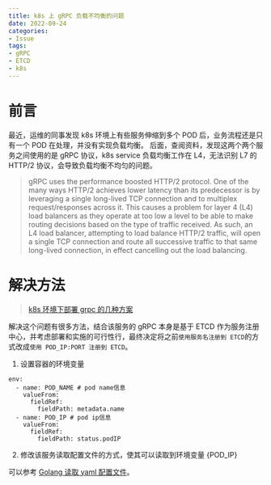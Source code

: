 ```yaml
---
title: k8s 上 gRPC 负载不均衡的问题
date: 2022-09-24
categories:
- Issue 
tags:
- gRPC
- ETCD
- k8s
---
```


# 前言

最近，运维的同事发现 k8s 环境上有些服务伸缩到多个 POD 后，业务流程还是只有一个 POD 在处理，并没有实现负载均衡。
后面，查阅资料，发现这两个两个服务之间使用的是 gRPC 协议，k8s service 负载均衡工作在 L4，无法识别 L7 的 HTTP/2 协议，会导致负载均衡不均匀的问题。

> gRPC uses the performance boosted HTTP/2 protocol. One of the many ways HTTP/2 achieves lower latency than its predecessor is by leveraging a single long-lived TCP connection and to multiplex request/responses across it. This causes a problem for layer 4 (L4) load balancers as they operate at too low a level to be able to make routing decisions based on the type of traffic received. As such, an L4 load balancer, attempting to load balance HTTP/2 traffic, will open a single TCP connection and route all successive traffic to that same long-lived connection, in effect cancelling out the load balancing.

# 解决方法

> [k8s 环境下部署 grpc 的几种方案](https://www.cyub.vip/2021/11/09/k8s%E7%8E%AF%E5%A2%83%E4%B8%8B%E9%83%A8%E7%BD%B2grpc%E7%9A%84%E5%87%A0%E7%A7%8D%E6%96%B9%E6%A1%88/ "k8s 环境下部署 grpc 的几种方案")

解决这个问题有很多方法，结合该服务的 gRPC 本身是基于 ETCD 作为服务注册中心，并考虑部署和实施的可行性行，最终决定将之前`使用服务名注册到 ETCD`的方式改成`使用 POD_IP:PORT 注册到 ETCD`。

1. 设置容器的环境变量
```
env:
  - name: POD_NAME # pod name信息
    valueFrom:
      fieldRef:
        fieldPath: metadata.name
  - name: POD_IP # pod ip信息
    valueFrom:
      fieldRef:
        fieldPath: status.podIP
```

2. 修改该服务读取配置文件的方式，使其可以读取到环境变量 {POD_IP}

可以参考 [Golang 读取 yaml 配置文件](https://juejin.cn/post/6844904197591138311 "Golang 读取 yaml 配置文件")。

